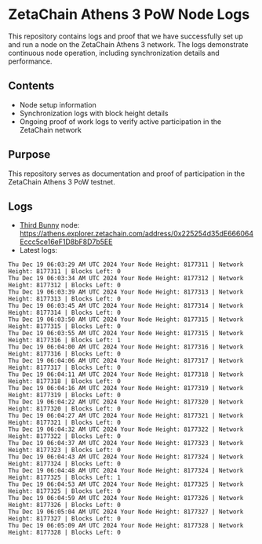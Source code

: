 # ZetaChain Athens 3 PoW Node Logs
This repository contains logs and proof that we have successfully set up and run a node on the ZetaChain Athens 3 network. The logs demonstrate continuous node operation, including synchronization details and performance.

## Contents
- Node setup information
- Synchronization logs with block height details
- Ongoing proof of work logs to verify active participation in the ZetaChain network

## Purpose
This repository serves as documentation and proof of participation in the ZetaChain Athens 3 PoW testnet.

## Logs

- [Third Bunny](https://thirdbunny.xyz/) node: https://athens.explorer.zetachain.com/address/0x225254d35dE666064Eccc5ce16eF1D8bF8D7b5EE
- Latest logs:
```
Thu Dec 19 06:03:29 AM UTC 2024 Your Node Height: 8177311 | Network Height: 8177311 | Blocks Left: 0
Thu Dec 19 06:03:34 AM UTC 2024 Your Node Height: 8177312 | Network Height: 8177312 | Blocks Left: 0
Thu Dec 19 06:03:39 AM UTC 2024 Your Node Height: 8177313 | Network Height: 8177313 | Blocks Left: 0
Thu Dec 19 06:03:45 AM UTC 2024 Your Node Height: 8177314 | Network Height: 8177314 | Blocks Left: 0
Thu Dec 19 06:03:50 AM UTC 2024 Your Node Height: 8177315 | Network Height: 8177315 | Blocks Left: 0
Thu Dec 19 06:03:55 AM UTC 2024 Your Node Height: 8177315 | Network Height: 8177316 | Blocks Left: 1
Thu Dec 19 06:04:00 AM UTC 2024 Your Node Height: 8177316 | Network Height: 8177316 | Blocks Left: 0
Thu Dec 19 06:04:06 AM UTC 2024 Your Node Height: 8177317 | Network Height: 8177317 | Blocks Left: 0
Thu Dec 19 06:04:11 AM UTC 2024 Your Node Height: 8177318 | Network Height: 8177318 | Blocks Left: 0
Thu Dec 19 06:04:16 AM UTC 2024 Your Node Height: 8177319 | Network Height: 8177319 | Blocks Left: 0
Thu Dec 19 06:04:22 AM UTC 2024 Your Node Height: 8177320 | Network Height: 8177320 | Blocks Left: 0
Thu Dec 19 06:04:27 AM UTC 2024 Your Node Height: 8177321 | Network Height: 8177321 | Blocks Left: 0
Thu Dec 19 06:04:32 AM UTC 2024 Your Node Height: 8177322 | Network Height: 8177322 | Blocks Left: 0
Thu Dec 19 06:04:37 AM UTC 2024 Your Node Height: 8177323 | Network Height: 8177323 | Blocks Left: 0
Thu Dec 19 06:04:43 AM UTC 2024 Your Node Height: 8177324 | Network Height: 8177324 | Blocks Left: 0
Thu Dec 19 06:04:48 AM UTC 2024 Your Node Height: 8177324 | Network Height: 8177325 | Blocks Left: 1
Thu Dec 19 06:04:53 AM UTC 2024 Your Node Height: 8177325 | Network Height: 8177325 | Blocks Left: 0
Thu Dec 19 06:04:59 AM UTC 2024 Your Node Height: 8177326 | Network Height: 8177326 | Blocks Left: 0
Thu Dec 19 06:05:04 AM UTC 2024 Your Node Height: 8177327 | Network Height: 8177327 | Blocks Left: 0
Thu Dec 19 06:05:09 AM UTC 2024 Your Node Height: 8177328 | Network Height: 8177328 | Blocks Left: 0
```
